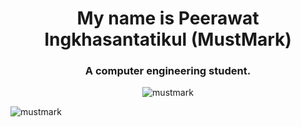 <h1 align="center">My name is Peerawat Ingkhasantatikul (MustMark)</h1>
<h3 align="center">A computer engineering student.</h3>

<p align="center"> <img src="https://komarev.com/ghpvc/?username=mustmark&label=Profile%20views&color=69a1fc&style=plastic" alt="mustmark" /> </p>

<p><img align="left" src="https://github-readme-stats.vercel.app/api/top-langs?username=mustmark&show_icons=true&theme=dracula&locale=en&layout=compact" alt="mustmark" /></p>
